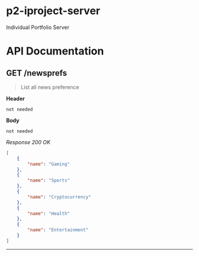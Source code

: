 # p2-iproject-server

Individual Portfolio Server

# API Documentation

## GET /newsprefs

> List all news preference

**Header**

```
not needed
```

**Body**

```
not needed
```

_Response 200 OK_

```JSON
[
    {
        "name": "Gaming"
    },
    {
        "name": "Sports"
    },
    {
        "name": "Cryptocurrency"
    },
    {
        "name": "Health"
    },
    {
        "name": "Entertainment"
    }
]
```

---
